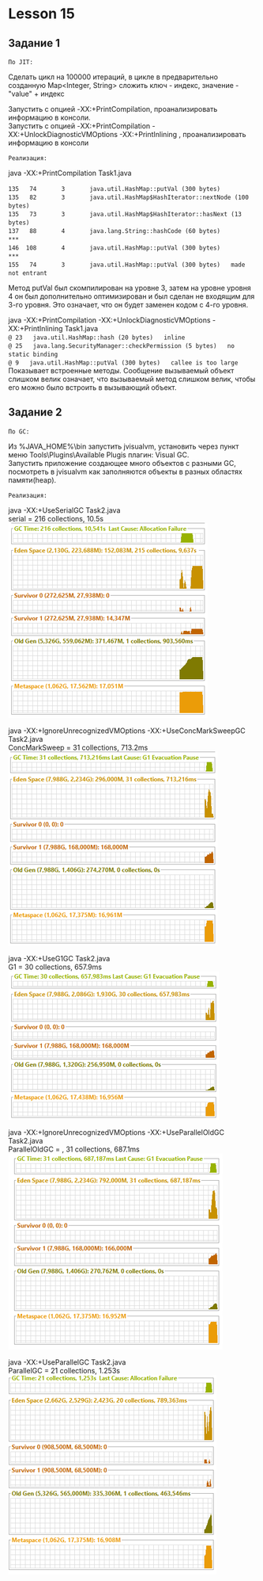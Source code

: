 # Lesson 15 #
## Задание 1 ##

    По JIT:
Сделать цикл на 100000 итераций, в цикле в предварительно созданную Map<Integer, String> 
сложить ключ - индекс, значение - "value" + индекс

Запустить с опцией -XX:+PrintCompilation, проанализировать информацию в консоли. <br/>
Запустить с опцией -XX:+PrintCompilation -XX:+UnlockDiagnosticVMOptions -XX:+PrintInlining , 
проанализировать информацию в консоли

    Реализация:
java -XX:+PrintCompilation  Task1.java <br/>

`135   74       3       java.util.HashMap::putVal (300 bytes)`<br/>
`135   82       3       java.util.HashMap$HashIterator::nextNode (100 bytes)`<br/>
`135   73       3       java.util.HashMap$HashIterator::hasNext (13 bytes)`<br/>
`137   88       4       java.lang.String::hashCode (60 bytes)` <br/>
`***`<br/>
`146  108       4       java.util.HashMap::putVal (300 bytes)` <br/>
`***` <br/>
`155   74       3       java.util.HashMap::putVal (300 bytes)   made not entrant` <br/>

Метод putVal был скомпилирован на уровне 3, затем на уровне уровня 4 он был дополнительно оптимизирован 
и был сделан не входящим для 3-го уровня. Это означает, что он будет заменен кодом с 4-го уровня.


java -XX:+PrintCompilation -XX:+UnlockDiagnosticVMOptions -XX:+PrintInlining Task1.java <br />
`@ 23   java.util.HashMap::hash (20 bytes)   inline` <br/>
`@ 25   java.lang.SecurityManager::checkPermission (5 bytes)   no static binding`<br/>
`@ 9   java.util.HashMap::putVal (300 bytes)   callee is too large`<br/>
Показывает встроенные методы.
Сообщение вызываемый объект слишком велик означает, что вызываемый метод слишком велик, чтобы его можно 
было встроить в вызывающий объект.

## Задание 2 ## 
    По GC:
Из %JAVA_HOME%\bin запустить jvisualvm, установить через пункт меню Tools\Plugins\Available Plugis 
плагин: Visual GC. <br/>
Запустить приложение создающее много объектов с разными GC, посмотреть в jvisualvm как заполняются 
объекты в разных областях памяти(heap).

    Реализация:
java -XX:+UseSerialGC Task2.java <br />
serial = 216 collections, 10.5s<br />
![img.png](src/main/resources/img.png)

java -XX:+IgnoreUnrecognizedVMOptions -XX:+UseConcMarkSweepGC Task2.java <br />
ConcMarkSweep = 31 collections, 713.2ms <br />
![img_1.png](src/main/resources/img_1.png)

java -XX:+UseG1GC Task2.java <br />
G1 = 30 collections, 657.9ms <br />
![img_2.png](src/main/resources/img_2.png)

java -XX:+IgnoreUnrecognizedVMOptions -XX:+UseParallelOldGC Task2.java <br />
ParallelOldGC = , 31 collections, 687.1ms <br />
![img_3.png](src/main/resources/img_3.png)

java -XX:+UseParallelGC Task2.java<br />
ParallelGC = 21 collections, 1.253s <br />
![img_4.png](src/main/resources/img_4.png)



